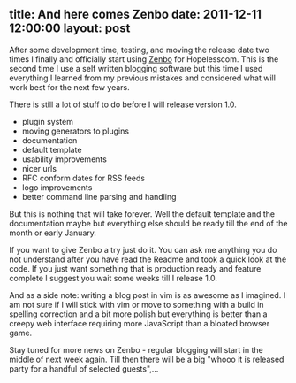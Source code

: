 title: And here comes Zenbo
date: 2011-12-11  12:00:00
layout: post
---
After some development time, testing, and moving the release date two times I
finally and officially start using [Zenbo][1] for Hopelesscom. This is the second time 
I use a self written blogging software but this time I used everything I learned from 
my previous mistakes and considered what will work best for the next few years.
<!--MORE-->

There is still a lot of stuff to do before I will release version 1.0.

 * plugin system
 * moving generators to plugins
 * documentation
 * default template
 * usability improvements
 * nicer urls
 * RFC conform dates for RSS feeds
 * logo improvements
 * better command line parsing and handling

But this is nothing that will take forever. Well the default template and the
documentation maybe but everything else should be ready till the end of the month
or early January.

If you want to give Zenbo a try just do it. You can ask me anything you do not
understand after you have read the Readme and took a quick look at the code. If you
just want something that is production ready and feature complete I suggest you wait
some weeks till I release 1.0.

And as a side note: writing a blog post in vim is as awesome as I imagined. I am
not sure if I will stick with vim or move to something with a build in spelling
correction and a bit more polish but everything is better than a creepy web
interface requiring more JavaScript than a bloated browser game.

Stay tuned for more news on Zenbo - regular blogging will start in the middle of
next week again. Till then there will be a big "whooo it is released party for a
handful of selected guests",...

[1]: https://github.com/fallenhitokiri/Zenbo "Zenbo on GitHub"
